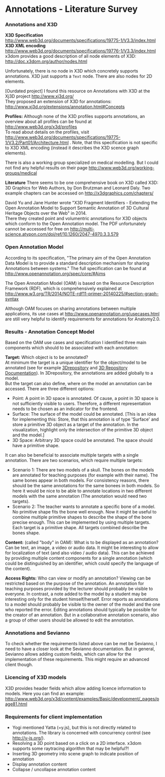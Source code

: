 # Annotations - Literature Survey

### Annotations and X3D

**X3D Specification**  
http://www.web3d.org/documents/specifications/19775-1/V3.3/index.html  
**X3D XML encoding**  
http://www.web3d.org/documents/specifications/19776-1/V3.3/index.html  
x3dom provides a good description of all node elements of X3D:  
http://doc.x3dom.org/author/nodes.html

Unfortunately, there is no node in X3D which concretely supports annotations. X3D just supports a `Text` node. There are also nodes for 2D elements.

[Ourdated project] I found this resource on Annotations with X3D at the Xj3D project http://www.xj3d.org/  
They proposed an extension of X3D for annotations: http://www.xj3d.org/extensions/annotation.html#Concepts

**Profiles:**
Although none of the X3D profiles supports annotations, an overview about all profiles can be found at http://www.web3d.org/x3d/profiles  
To read about details on the profiles, visit http://www.web3d.org/documents/specifications/19775-1/V3.2/Part01/Architecture.html . Note, that this specification is not specific to X3D XML encoding (instead it describes the X3D scence graph elements).

There is also a working group specialized on medical modelling. But I could not find any helpful results on their page http://www.web3d.org/working-groups/medical

**Literature**
There seems to be one comprehensive book on X3D called X3D: 3D Graphics for Web Authors, by Don Brutzman and Leonard Daly. Two example chapters can be accessed on http://x3dgraphics.com/chapters/

David Yu and Jane Hunter wrote "X3D Fragment Identifiers - Extending the Open Annotation Model to Support Semantic Annotation of 3D Cultural Heritage Objects over the Web" in 2014.  
There they created point and volumentric annotations for X3D objects which conform to the Open Annotation model. The PDF unfortunately cannot be accessed for free on http://multi-science.atypon.com/doi/ref/10.1260/2047-4970.3.3.579

### Open Annotation Model

According to its specification, "The primary aim of the Open Annotation Data Model is to provide a standard description mechanism for sharing Annotations between systems." The full specification can be found at http://www.openannotation.org/spec/core/#Aims

The Open Annotation Model (OAM) is based on the Resource Description Framework (RDF), which is comprehensively explained at http://www.w3.org/TR/2014/NOTE-rdf11-primer-20140225/#section-graph-syntax

Although OAM focuses on sharing annotations between multiple applications, its use cases at http://www.openannotation.org/usecases.html are still very helpful to identify requirements for annotations for Anatomy2.0.

### Results - Annotation Concept Model

Based on the OAM use cases and specification I identified three main components which should to be associated with each annotation:  

**Target:** Which object is to be annotated?   
At minimum the target is a unique identifier for the object/model to be annotated (see for example [3Drepository](http://dbis.rwth-aachen.de/3dnrt/3Drepository/) and [3D Repository Documentation](https://github.com/dost25/3Drepository)). In 3Drepository, the annotations are added globally to a model.  
But the target can also define, where on the model an annotation can be accessed. There are three different options:
- Point: A point in 3D space is annotated. Of cause, a point in 3D space is not sufficiently visible to users. Therefore, a different representation needs to be chosen as an indicator for the frontend.
- Surface: The surface of the model could be annotated. [This is an idea for implementing this: Store, that this annotation is of type 'Surface' and store a primitive 3D object as a target of the annotation. In the visualization, highlight only the intersection of the primitive 3D object and the model.]
- 3D Space: Arbitrary 3D space could be annotated. The space should have a primitive shape.

It can also be beneficial to associate multiple targets with a single annotation. There are two scenarios, which require multiple targets:

- Scenario 1: There are two models of a skull. The bones on the models are annotated for teaching purposes (for example with their name). The same bones appear in both models. For consistency reasons, there should be the same annotations for the same bonees in both models. So here it would be nice to be able to annotate locations in two different models with the same annotation (The annotation would need two targets).
- Scenario 2: The teacher wants to annotate a specific bone of a model. No primitive shape fits the bone well enough. Now it might be useful to combine multiple primitive shapes to describe the shape of the bone precise enough. This can be implemented by using multiple targets. Each target is a primitive shape. All targets combined describe the bones shape.

**Content:** (called "body" in OAM): What is to be displayed as an annotation? Can be text, an image, a video or audio data. It might be interesting to allow for localization of text (and also video / audio data). This can be achieved by providing multiple content components for a single annotation (which could be distinguished by an identifier, which could specify the language of the content).  

**Access Rights:** Who can view or modify an annotation? Viewing can be restricted based on the purpose of the annotation. An annotation for teaching purposes provided by the lecturer should probably be visible to everyone. In contrast, a note added to the model by a student may be interesting only for the student himself/herself. Error reports as annotations to a model should probably be visible to the owner of the model and the one who reported the error. Editing annotations should typically be possible for the creator of an annotation. But in a collaborative annotation scenario, also a group of other users should be allowed to edit the annotation.

### Annotations and Sevianno

To check whether the requirements listed above can be met be Sevianno, I need to have a closer look at the Sevianno documentation. But in general, Sevianno allows adding custom fields, which can allow for the implementation of these requirements. This might require an advanced client though.

### Licencing of X3D models
X3D provides header fields which allow adding licence information to models. Here you can find an example:  
http://www.web3d.org/x3d/content/examples/Basic/development/_pages/page81.html

### Requirements for client implementation
- Yogi mentioned Yatta (=y.js), but this is not directly related to annotations. The library is concerned with concurrency control (see http://y-js.org/).
- Resolving a 3D point based on a click on a 2D interface. x3dom supports some raytracing algorithm that may be helpful?!
- Inserting 3D geometry into scene graph to indicate position of annotation
- Display annotation content
- Collapse / uncollapse annotation content
